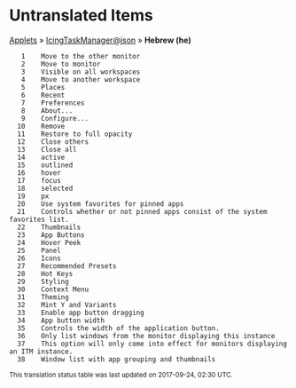 # Untranslated Items
[Applets](../../../README.md) &#187; [IcingTaskManager@json](../README.md) &#187; **Hebrew (he)**

       1	Move to the other monitor
       2	Move to monitor 
       3	Visible on all workspaces
       4	Move to another workspace
       5	Places
       6	Recent
       7	Preferences
       8	About...
       9	Configure...
      10	Remove
      11	Restore to full opacity
      12	Close others
      13	Close all
      14	active
      15	outlined
      16	hover
      17	focus
      18	selected
      19	px
      20	Use system favorites for pinned apps
      21	Controls whether or not pinned apps consist of the system favorites list.
      22	Thumbnails
      23	App Buttons
      24	Hover Peek
      25	Panel
      26	Icons
      27	Recommended Presets
      28	Hot Keys
      29	Styling
      30	Context Menu
      31	Theming
      32	Mint Y and Variants
      33	Enable app button dragging
      34	App button width
      35	Controls the width of the application button.
      36	Only list windows from the monitor displaying this instance
      37	This option will only come into effect for monitors displaying an ITM instance.
      38	Window list with app grouping and thumbnails

<sup>This translation status table was last updated on 2017-09-24, 02:30 UTC.</sup>
